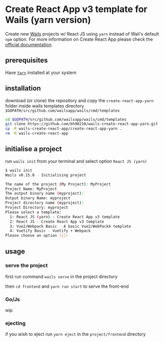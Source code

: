 # Create React App v3 template for Wails (yarn version)
Create new [Wails](https://github.com/wailsapp/wails) projects w/ React JS using `yarn` instead of Wail's default `npm` option. 
For more information on Create React App please check the [official documentation](https://facebook.github.io/create-react-app/docs/getting-started). 

## prerequisites

Have [`Yarn`](https://yarnpkg.com/en/docs/install) installed at your system

## installation

download (or clone) the repository and copy the `create-react-app-yarn` folder inside wails templates directory `$GOPATH/src/github.com/wailsapp/wails/cmd/templates`

```bash
cd $GOPATH/src/github.com/wailsapp/wails/cmd/templates
git clone https://github.com/bh90210/wails-create-react-app-yarn.git
cp -R wails-create-react-app/create-react-app-yarn .
rm -R wails-create-react-app
```

## initialise a project 

run `wails init` from your terminal and select option `React JS (yarn)`
```bash
$ wails init
Wails v0.15.0 - Initialising project

The name of the project (My Project): MyProject        
Project Name: MyProject
The output binary name (myproject): 
Output binary Name: myproject
Project directory name (myproject): 
Project Directory: myproject
Please select a template:
  1: React JS (yarn) - Create React App v3 template
  2: React JS - Create React App v3 template
  3: Vue2/Webpack Basic - A basic Vue2/WebPack4 template
  4: Vuetify Basic - Vuetify + Webpack
Please choose an option [1]: 
```

## usage 

### serve the project

first run command `wails serve` in the project directory

then `cd frontend` and `yarn run start` to serve the front-end

### Go/Js

wip

### ejecting 

if you wish to eject run `yarn eject` in the `project/frontend` directory

